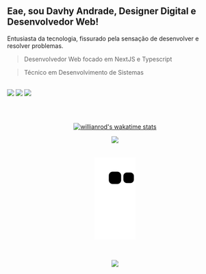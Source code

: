 ## Eae, sou Davhy Andrade, Designer Digital e Desenvolvedor Web!

Entusiasta da tecnologia, fissurado pela sensação de desenvolver e resolver problemas. 
   
> Desenvolvedor Web focado em NextJS e Typescript

> Técnico em Desenvolvimento de Sistemas

<br>
<a href="https://instagram.com/_davhy" target="_blank"><img src="https://img.shields.io/badge/-Instagram-%23E4405F?style=for-the-badge&logo=instagram&logoColor=white" target="_blank"></a>
<a href = "mailto:davhydesign@gmail.com"><img src="https://img.shields.io/badge/-Gmail-%23333?style=for-the-badge&logo=gmail&logoColor=white" target="_blank"></a>
<a href="https://www.linkedin.com/in/davhy-andrade-dev/" target="_blank"><img src="https://img.shields.io/badge/-LinkedIn-%230077B5?style=for-the-badge&logo=linkedin&logoColor=white" target="_blank"></a> 

##

<br>
<div align="center">

[![willianrod's wakatime stats](https://github-readme-stats.vercel.app/api/wakatime?username=davhyandrade)](https://github.com/anuraghazra/github-readme-stats)

  <a href="https://github.com/davhyandrade">
  <img height="160em" src="https://github-readme-stats.vercel.app/api/top-langs/?username=davhyandrade&layout=compact&langs_count=7&theme=dracula"/>
</div>
  
##

<div align="center"> 
   
   ![Snake animation](https://github.com/rafaballerini/rafaballerini/blob/output/github-contribution-grid-snake.svg)
   
   <br>
   
   ![](https://visitor-badge.glitch.me/badge?page_id=davhyandrade)
 
</div>
